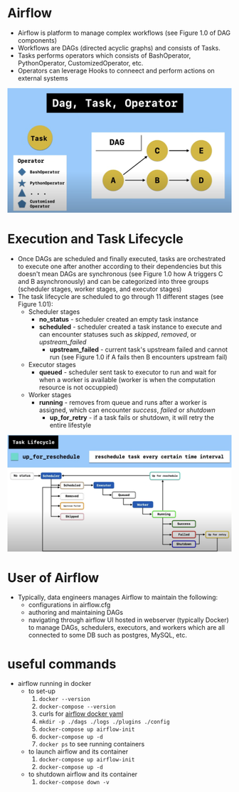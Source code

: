 # Airflow

- Airflow is platform to manage complex workflows (see Figure 1.0 of DAG components)
- Workflows are DAGs (directed acyclic graphs) and consists of Tasks.
- Tasks performs operators which consists of BashOperator, PythonOperator, CustomizedOperator, etc.
- Operators can leverage Hooks to conneect and perform actions on external systems

![Figure 1.00](./images/00_basic.png)

# Execution and Task Lifecycle

- Once DAGs are scheduled and finally executed, tasks are orchestrated to execute one after another according to their dependencies but this doesn't mean DAGs are synchronous (see Figure 1.0 how A triggers C and B asynchronously) and can be categorized into three groups (scheduler stages, worker stages, and executor stages)
- The task lifecycle are scheduled to go through 11 different stages (see Figure 1.01):
  - Scheduler stages
    - **no_status** - scheduler created an empty task instance
    - **scheduled** - scheduler created a task instance to execute and can encounter statuses such as _skipped_, _removed_, or _upstream_failed_
      - **upstream_failed** - current task's upstream failed and cannot run (see Figure 1.0 if A fails then B encounters upstream fail)
  - Executor stages
    - **queued** - scheduler sent task to executor to run and wait for when a worker is available (worker is when the computation resource is not occuppied)
  - Worker stages
    - **running** - removes from queue and runs after a worker is assigned, which can encounter _success_, _failed_ or _shutdown_
      - **up_for_retry** - if a task fails or shutdown, it will retry the entire lifestyle

![Figure 1.01](./images/01_task_lifecycle.png)

# User of Airflow

- Typically, data engineers manages Airflow to maintain the following:
  - configurations in airflow.cfg
  - authoring and maintaining DAGs
  - navigating through airflow UI hosted in webserver (typically Docker) to manage DAGs, schedulers, executors, and workers which are all connected to some DB such as postgres, MySQL, etc.

# useful commands

- airflow running in docker
  - to set-up
    1. `docker --version`
    2. `docker-compose --version`
    3. curls for [airflow docker yaml](https://airflow.apache.org/docs/apache-airflow/stable/howto/docker-compose/index.html)
    4. `mkdir -p ./dags ./logs ./plugins ./config`
    5. `docker-compose up airflow-init`
    6. `docker-compose up -d`
    7. `docker ps` to see running containers
  - to launch airflow and its container
    1. `docker-compose up airflow-init`
    2. `docker-compose up -d`
  - to shutdown airflow and its container
    1. `docker-compose down -v`
